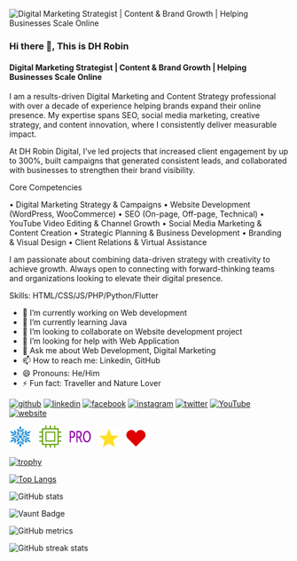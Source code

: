 ![Digital Marketing Strategist | Content & Brand Growth | Helping Businesses Scale Online](https://pbs.twimg.com/profile_banners/1317241171/1755335699/1080x360)

### Hi there 👋, This is DH Robin
#### Digital Marketing Strategist | Content & Brand Growth | Helping Businesses Scale Online

I am a results-driven Digital Marketing and Content Strategy professional with over a decade of experience helping brands expand their online presence. My expertise spans SEO, social media marketing, creative strategy, and content innovation, where I consistently deliver measurable impact.

At DH Robin Digital, I’ve led projects that increased client engagement by up to 300%, built campaigns that generated consistent leads, and collaborated with businesses to strengthen their brand visibility.

Core Competencies

• Digital Marketing Strategy & Campaigns
• Website Development (WordPress, WooCommerce)
• SEO (On-page, Off-page, Technical)
• YouTube Video Editing & Channel Growth
• Social Media Marketing & Content Creation
• Strategic Planning & Business Development
• Branding & Visual Design
• Client Relations & Virtual Assistance

I am passionate about combining data-driven strategy with creativity to achieve growth. Always open to connecting with forward-thinking teams and organizations looking to elevate their digital presence.

Skills: HTML/CSS/JS/PHP/Python/Flutter

- 🔭 I’m currently working on Web development 
- 🌱 I’m currently learning Java 
- 👯 I’m looking to collaborate on Website development project 
- 🤔 I’m looking for help with Web Application 
- 💬 Ask me about Web Development, Digital Marketing 
- 📫 How to reach me: Linkedin, GitHub 
- 😄 Pronouns: He/Him 
- ⚡ Fun fact: Traveller and Nature Lover 


[<img src='https://cdn.jsdelivr.net/npm/simple-icons@3.0.1/icons/github.svg' alt='github' height='40'>](https://github.com/dhrobinofficial)  [<img src='https://cdn.jsdelivr.net/npm/simple-icons@3.0.1/icons/linkedin.svg' alt='linkedin' height='40'>](https://www.linkedin.com/in/dhrobinofficial/)  [<img src='https://cdn.jsdelivr.net/npm/simple-icons@3.0.1/icons/facebook.svg' alt='facebook' height='40'>](https://www.facebook.com/dhrobindigital)  [<img src='https://cdn.jsdelivr.net/npm/simple-icons@3.0.1/icons/instagram.svg' alt='instagram' height='40'>](https://www.instagram.com/dhrobindigitall/)  [<img src='https://cdn.jsdelivr.net/npm/simple-icons@3.0.1/icons/twitter.svg' alt='twitter' height='40'>](https://twitter.com/dhrobindigital)  [<img src='https://cdn.jsdelivr.net/npm/simple-icons@3.0.1/icons/youtube.svg' alt='YouTube' height='40'>](https://www.youtube.com/channel/dhrobindigital)  [<img src='https://cdn.jsdelivr.net/npm/simple-icons@3.0.1/icons/icloud.svg' alt='website' height='40'>](https://www.dhrobindigital.com/)  

<a href='https://archiveprogram.github.com/'><img src='https://raw.githubusercontent.com/acervenky/animated-github-badges/master/assets/acbadge.gif' width='40' height='40'></a> <a href='https://docs.github.com/en/developers'><img src='https://raw.githubusercontent.com/acervenky/animated-github-badges/master/assets/devbadge.gif' width='40' height='40'></a> <a href='https://github.com/pricing'><img src='https://raw.githubusercontent.com/acervenky/animated-github-badges/master/assets/pro.gif' width='40' height='40'></a> <a href='https://stars.github.com/'><img src='https://raw.githubusercontent.com/acervenky/animated-github-badges/master/assets/starbadge.gif' width='35' height='35'></a> <a href='https://docs.github.com/en/github/supporting-the-open-source-community-with-github-sponsors'><img src='https://raw.githubusercontent.com/acervenky/animated-github-badges/master/assets/sponsorbadge.gif' width='35' height='35'></a> 

[![trophy](https://github-profile-trophy.vercel.app/?username=dhrobinofficial)](https://github.com/ryo-ma/github-profile-trophy)

[![Top Langs](https://github-readme-stats.vercel.app/api/top-langs/?username=dhrobinofficial)](https://github.com/anuraghazra/github-readme-stats)

![GitHub stats](https://github-readme-stats.vercel.app/api?username=dhrobinofficial&show_icons=true)  

![Vaunt Badge](https://api.vaunt.dev/v1/github/entities/dhrobinofficial/contributions?format=svg&private=false)  

![GitHub metrics](https://metrics.lecoq.io/dhrobinofficial)  

![GitHub streak stats](https://streak-stats.demolab.com/?user=dhrobinofficial)  



